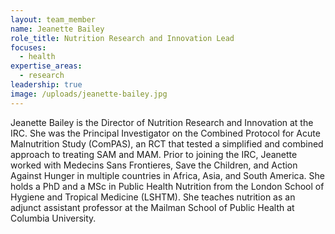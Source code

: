 ```yaml
---
layout: team_member
name: Jeanette Bailey
role_title: Nutrition Research and Innovation Lead
focuses:
  - health
expertise_areas:
  - research
leadership: true
image: /uploads/jeanette-bailey.jpg
---
```

Jeanette Bailey is the Director of Nutrition Research and Innovation at the IRC. She was the Principal Investigator on the Combined Protocol for Acute Malnutrition Study (ComPAS), an RCT that tested a simplified and combined approach to treating SAM and MAM. Prior to joining the IRC, Jeanette worked with Medecins Sans Frontieres, Save the Children, and Action Against Hunger in multiple countries in Africa, Asia, and South America. She holds a PhD and a MSc in Public Health Nutrition from the London School of Hygiene and Tropical Medicine (LSHTM). She teaches nutrition as an adjunct assistant professor at the Mailman School of Public Health at Columbia University.
